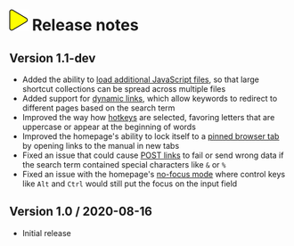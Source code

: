 # ![](img/arrow.svg) Release notes

## Version 1.1-dev

- Added the ability to [load additional JavaScript files](loading-separate-files.md),
  so that large shortcut collections can be spread across multiple files
- Added support for [dynamic links](dynamic-links.md),
  which allow keywords to redirect to different pages based on the search term
- Improved the way how [hotkeys](hotkeys.md) are selected,
  favoring letters that are uppercase or appear at the beginning of words
- Improved the homepage's ability to lock itself to a [pinned browser tab](homepage.md)
  by opening links to the manual in new tabs
- Fixed an issue that could cause [POST links](post-links.md) to fail or send wrong data
  if the search term contained special characters like `&` or `%`
- Fixed an issue with the homepage's [no-focus mode](homepage.md)
  where control keys like `Alt` and `Ctrl` would still put the focus on the input field

## Version 1.0 / 2020-08-16

- Initial release
